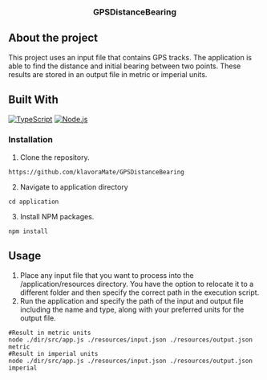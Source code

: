 <h3 align="center" >GPSDistanceBearing</h3>

## About the project

This project uses an input file that contains GPS tracks. The application is able to find the distance and initial
bearing between two points. These results are stored in an output file in metric or imperial units.

## Built With
[![TypeScript][TypeScript.js]][TypeScript-url]
[![Node.js][NodeLogo.js]][Node-url]

### Installation
1. Clone the repository.
```shell
https://github.com/klavoraMate/GPSDistanceBearing
```
2. Navigate to application directory
```shell
cd application
```
3. Install NPM packages.
```shell
npm install
```

## Usage
1. Place any input file that you want to process into the /application/resources directory. You have the option to relocate it to a different folder and then specify the correct path in the execution script.
2. Run the application and specify the path of the input and output file including the name and type, along with your preferred units for the output file.
```shell
#Result in metric units
node ./dir/src/app.js ./resources/input.json ./resources/output.json metric
#Result in imperial units
node ./dir/src/app.js ./resources/input.json ./resources/output.json imperial
```



[TypeScript.js]: https://img.shields.io/badge/typescript-20232A?style=for-the-badge&logo=typescript&logoColor=#0079cc
[TypeScript-url]: https://www.typescriptlang.org/
[NodeLogo.js]: https://img.shields.io/badge/node.js-20232A?style=for-the-badge&logoColor=#026e00
[Node-url]: https://nodejs.org/en

